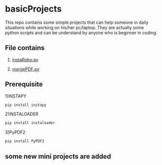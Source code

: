 # basicProjects
This repo contains some simple projects that can help someone in daily situations while working on his/her pc/laptop.
They are actually some python scripts and can be understand by anyone who is beginner in coding. 

## File contains
1. [instaRobo.py](https://github.com/mysg147/basicProjects/blob/master/instaRobo.py)

2. [mergePDF.py](https://github.com/mysg147/basicProjects/blob/master/mergePDF.py) 
## Prerequisite
1)INSTAPY
```bash
pip install instapy
```
2)INSTALOADER
```bash
pip install instaloader
```
3)PyPDF2
```bash
pip install PyPDF2
```

## some new mini projects are added
